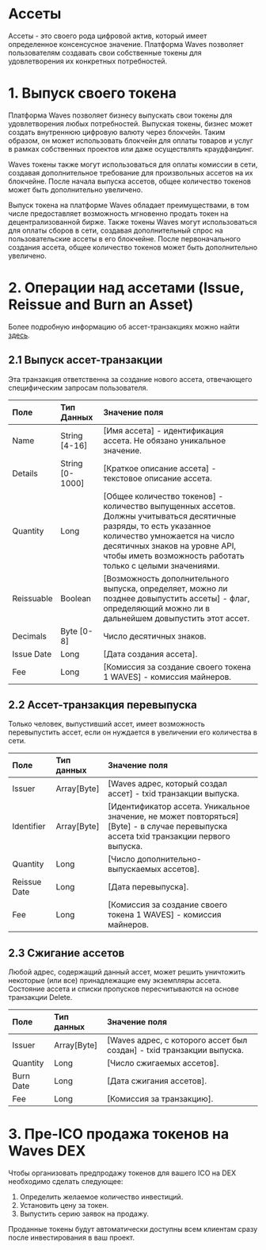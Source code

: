 # Ассеты

Ассеты - это своего рода цифровой актив, который имеет определенное консенсусное значение. Платформа Waves позволяет пользователям
создавать свои собственные токены для удовлетворения их конкретных потребностей.

# 1. Выпуск своего токена 

Платформа Waves позволяет бизнесу выпускать свои токены для удовлетворения любых потребностей. Выпуская токены, бизнес может
создать внутреннюю цифровую валюту через блокчейн. Таким образом, он может использовать блокчейн для оплаты товаров и услуг
в рамках собственных проектов или даже осуществлять краудфандинг.

Waves токены также могут использоваться для оплаты комиссии в сети, создавая дополнительное требование для произвольных ассетов на их блокчейне. После начала выпуска ассетов, общее количество токенов может быть дополнительно увеличено.

Выпуск токена на платформе Waves обладает преимуществами, в том числе предоставляет возможность мгновенно продать токен на
децентрализованной бирже. Также токены Waves могут использоваться для оплаты сборов в сети, создавая дополнительный спрос
на пользовательские ассеты в его блокчейне. После первоначального создания ассета, общее количество токенов
может быть дополнительно увеличено.

# 2. Операции над ассетами \(Issue, Reissue and Burn an Asset\) 

Более подробную информацию об ассет-транзакциях можно найти [здесь](/development-and-api/waves-node-rest-api/asset-transactions.md).

## 2.1 Выпуск ассет-транзакции 

Эта транзакция ответственна за создание нового ассета, отвечающего специфическим запросам пользователя.

| Поле | Тип Данных |Значение поля |
| :--- |:--- |:--- |
| Name | String \[4-16\] |\[Имя ассета\]  - идентификация ассета. Не обязано уникальное значение. |
| Details | String \[0-1000\] |\[Краткое описание ассета\] - текстовое описание ассета. |
| Quantity | Long |\[Общее количество токенов\] - количество выпущенных ассетов. Должны учитываться десятичные разряды, то есть указанное количество умножается на число десятичных знаков на уровне API, чтобы иметь возможность работать только с целыми значениями.  |
| Reissuable  |Boolean |\[Возможность дополнительного выпуска, определяет, можно ли позднее довыпустить ассеты\] - флаг, определяющий можно ли в дальнейшем довыпустить этот ассет. |
| Decimals |Byte \[0-8\] | Число десятичных знаков. |
| Issue Date |Long |\[Дата создания ассета\]. |
| Fee | Long |\[Комиссия за создание своего токена 1 WAVES\] - комиссия майнеров. |

## 2.2 Ассет-транзакция перевыпуска 

Только человек, выпустивший ассет, имеет возможность перевыпустить ассет, если он нуждается в увеличении его количества в сети.

| Поле | Тип данных |Значение поля |
| :--- | :--- | :--- |
| Issuer | Array\[Byte\] |\[Waves адрес, который создал ассет\] - txid транзакции выпуска. |
| Identifier | Array\[Byte\] |\[Идентификатор ассета. Уникальное значение, не может повторяться\] \[Byte\] - в случае перевыпуска ассета txid транзакции первого выпуска. |
| Quantity | Long |\[Число дополнительно-выпускаемых ассетов\].  |
| Reissue Date | Long |\[Дата перевыпуска\]. |
| Fee | Long |\[Комиссия за создание своего токена 1 WAVES\]  - комиссия майнеров. |

## 2.3 Сжигание ассетов 

Любой адрес, содержащий данный ассет, может решить уничтожить некоторые \(или все\) принадлежащие ему экземпляры ассета. Состояние ассета и списки пропусков пересчитываются на основе транзакции Delete.

| Поле | Тип данных|Значение поля |
| :--- |:--- | :--- |
| Issuer | Array\[Byte\] |\[Waves адрес, с которого ассет был создан\] - txid транзакции выпуска. |
| Quantity | Long |\[Число сжигаемых ассетов\]. |
| Burn Date | Long|\[Дата сжигания ассетов\]. |
| Fee | Long |\[Комиссия за транзакцию\]. |

# 3. Пре-ICO продажа токенов на Waves DEX 

Чтобы организовать предпродажу токенов для вашего ICO на DEX необходимо сделать следующее:

1. Определить желаемое количество инвестиций. 
2. Установить цену за токен.
3. Выпустить серию заявок на продажу.

Проданные токены будут автоматически доступны всем клиентам сразу после инвестирования в ваш проект.
